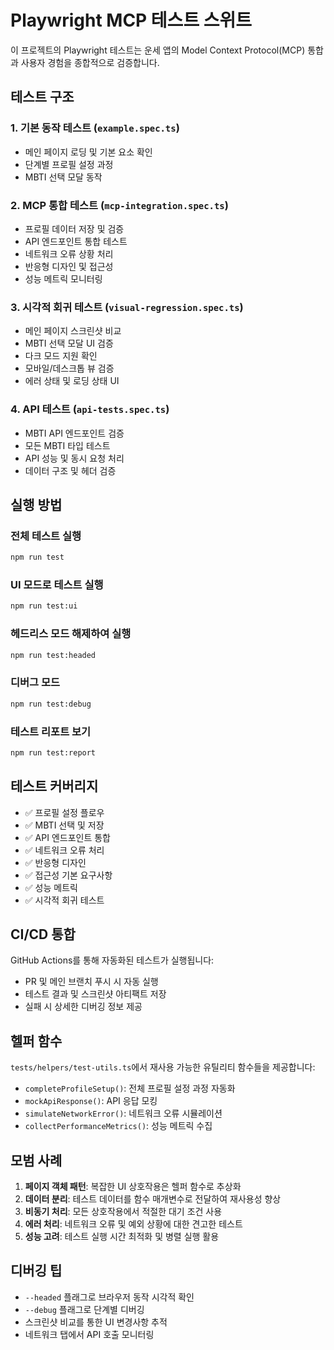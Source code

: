 # Playwright MCP 테스트 스위트

이 프로젝트의 Playwright 테스트는 운세 앱의 Model Context Protocol(MCP) 통합과 사용자 경험을 종합적으로 검증합니다.

## 테스트 구조

### 1. 기본 동작 테스트 (`example.spec.ts`)
- 메인 페이지 로딩 및 기본 요소 확인
- 단계별 프로필 설정 과정
- MBTI 선택 모달 동작

### 2. MCP 통합 테스트 (`mcp-integration.spec.ts`)
- 프로필 데이터 저장 및 검증
- API 엔드포인트 통합 테스트
- 네트워크 오류 상황 처리
- 반응형 디자인 및 접근성
- 성능 메트릭 모니터링

### 3. 시각적 회귀 테스트 (`visual-regression.spec.ts`)
- 메인 페이지 스크린샷 비교
- MBTI 선택 모달 UI 검증
- 다크 모드 지원 확인
- 모바일/데스크톱 뷰 검증
- 에러 상태 및 로딩 상태 UI

### 4. API 테스트 (`api-tests.spec.ts`)
- MBTI API 엔드포인트 검증
- 모든 MBTI 타입 테스트
- API 성능 및 동시 요청 처리
- 데이터 구조 및 헤더 검증

## 실행 방법

### 전체 테스트 실행
```bash
npm run test
```

### UI 모드로 테스트 실행
```bash
npm run test:ui
```

### 헤드리스 모드 해제하여 실행
```bash
npm run test:headed
```

### 디버그 모드
```bash
npm run test:debug
```

### 테스트 리포트 보기
```bash
npm run test:report
```

## 테스트 커버리지

- ✅ 프로필 설정 플로우
- ✅ MBTI 선택 및 저장
- ✅ API 엔드포인트 통합
- ✅ 네트워크 오류 처리
- ✅ 반응형 디자인
- ✅ 접근성 기본 요구사항
- ✅ 성능 메트릭
- ✅ 시각적 회귀 테스트

## CI/CD 통합

GitHub Actions를 통해 자동화된 테스트가 실행됩니다:
- PR 및 메인 브랜치 푸시 시 자동 실행
- 테스트 결과 및 스크린샷 아티팩트 저장
- 실패 시 상세한 디버깅 정보 제공

## 헬퍼 함수

`tests/helpers/test-utils.ts`에서 재사용 가능한 유틸리티 함수들을 제공합니다:
- `completeProfileSetup()`: 전체 프로필 설정 과정 자동화
- `mockApiResponse()`: API 응답 모킹
- `simulateNetworkError()`: 네트워크 오류 시뮬레이션
- `collectPerformanceMetrics()`: 성능 메트릭 수집

## 모범 사례

1. **페이지 객체 패턴**: 복잡한 UI 상호작용은 헬퍼 함수로 추상화
2. **데이터 분리**: 테스트 데이터를 함수 매개변수로 전달하여 재사용성 향상
3. **비동기 처리**: 모든 상호작용에서 적절한 대기 조건 사용
4. **에러 처리**: 네트워크 오류 및 예외 상황에 대한 견고한 테스트
5. **성능 고려**: 테스트 실행 시간 최적화 및 병렬 실행 활용

## 디버깅 팁

- `--headed` 플래그로 브라우저 동작 시각적 확인
- `--debug` 플래그로 단계별 디버깅
- 스크린샷 비교를 통한 UI 변경사항 추적
- 네트워크 탭에서 API 호출 모니터링 